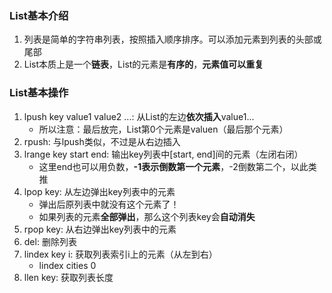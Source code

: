 ### List基本介绍
1. 列表是简单的字符串列表，按照插入顺序排序。可以添加元素到列表的头部或尾部
2. List本质上是一个**链表**，List的元素是**有序的**，**元素值可以重复**

### List基本操作
1. lpush key value1 value2 ...: 从List的左边**依次插入**value1...
    - 所以注意：最后放完，List第0个元素是valuen（最后那个元素）
2. rpush: 与lpush类似，不过是从右边插入
3. lrange key start end: 输出key列表中[start, end]间的元素（左闭右闭）
    - 这里end也可以用负数，**-1表示倒数第一个元素**，-2倒数第二个，以此类推
4. lpop key: 从左边弹出key列表中的元素
    - 弹出后原列表中就没有这个元素了！
    - 如果列表的元素**全部弹出**，那么这个列表key会**自动消失**
5. rpop key: 从右边弹出key列表中的元素
6. del: 删除列表
7. lindex key i: 获取列表索引i上的元素（从左到右）
    - lindex cities 0
8. llen key: 获取列表长度